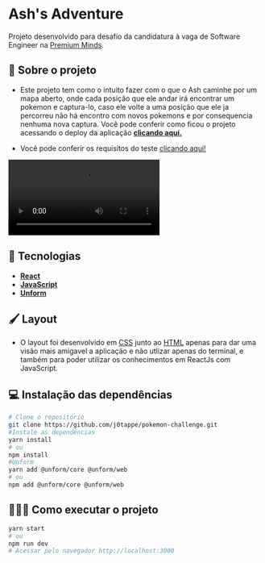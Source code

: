 # Ash's Adventure 

Projeto desenvolvido para desafio da candidatura à vaga de Software Engineer na [Premium Minds](https://www.premium-minds.com/).

## 🧩 Sobre o projeto

- Este projeto tem como o intuito fazer com o que o Ash caminhe por um mapa aberto, onde cada posição que ele andar irá encontrar um pokemon e captura-lo, caso ele volte a uma posição que ele ja percorreu não há encontro com novos pokemons e por consequencia nenhuma nova captura. Você pode conferir como ficou o projeto acessando o deploy da aplicação **[clicando aqui.](/)**

- Você pode conferir os requisitos do teste [clicando aqui!](https://github.com/j0tappe/pokemon-challenge/files/7884178/Challenge_Pokemon.pdf)

![Página inicial](https://user-images.githubusercontent.com/31297561/149824444-e7846e7c-2960-417d-bdb6-1315dddc7d3b.mp4)


## 🚀 Tecnologias
 - **[React](https://reactjs.org)**
 - **[JavaScript](https://developer.mozilla.org/pt-BR/docs/Web/JavaScript/)**
 - **[Unform](https://unform.dev/)**

## 🖌️ Layout

- O layout foi desenvolvido em [CSS](https://developer.mozilla.org/pt-BR/docs/Web/CSS) junto ao [HTML](https://developer.mozilla.org/pt-BR/docs/Web/HTML) apenas para dar uma visão mais amigavel a aplicação e não utlizar apenas do terminal, e também para poder utilizar os conhecimentos em ReactJs com JavaScript.


## 💻 Instalação das dependências
```bash
# Clone o repositório
git clone https://github.com/j0tappe/pokemon-challenge.git
#Instale as dependências
yarn install
# ou
npm install
#Unform
yarn add @unform/core @unform/web
# ou
npm add @unform/core @unform/web
```

## 👨🏻‍💻 Como executar o projeto

```bash
yarn start
# ou
npm run dev
# Acessar pelo navegador http://localhost:3000
```
